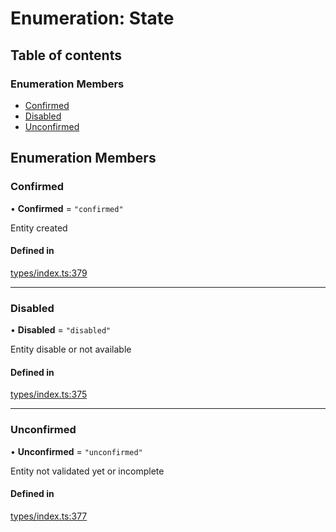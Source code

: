 # Enumeration: State

## Table of contents

### Enumeration Members

- [Confirmed](State.md#confirmed)
- [Disabled](State.md#disabled)
- [Unconfirmed](State.md#unconfirmed)

## Enumeration Members

### Confirmed

• **Confirmed** = ``"confirmed"``

Entity created

#### Defined in

[types/index.ts:379](https://github.com/nevermined-io/components-catalog/blob/4f7b307/lib/src/types/index.ts#L379)

___

### Disabled

• **Disabled** = ``"disabled"``

Entity disable or not available

#### Defined in

[types/index.ts:375](https://github.com/nevermined-io/components-catalog/blob/4f7b307/lib/src/types/index.ts#L375)

___

### Unconfirmed

• **Unconfirmed** = ``"unconfirmed"``

Entity not validated yet or incomplete

#### Defined in

[types/index.ts:377](https://github.com/nevermined-io/components-catalog/blob/4f7b307/lib/src/types/index.ts#L377)
